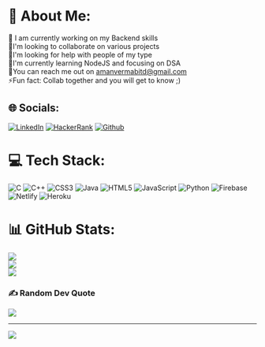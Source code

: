 



# 💫 About Me:
🔭 I am currently working on my Backend skills<br>👯I'm looking to collaborate on various projects<br>🤝I'm looking for help with people of my type<br>🌱I'm currently learning NodeJS and focusing on DSA<br>💬You can reach me out on amanvermabitd@gmail.com<br>⚡Fun fact: Collab together and you will get to know ;)


## 🌐 Socials:
[![LinkedIn](https://img.shields.io/badge/LinkedIn-%230077B5.svg?logo=linkedin&logoColor=white)](https://linkedin.com/in/aman-verma1101)
[![HackerRank](https://img.shields.io/badge/HackerRank-%170077C5.svg?logo=hackerrank&logoColor=white)](https://www.hackerrank.com/8211amanverma)
[![Github](https://img.shields.io/badge/Github-lightgrey.svg?logo=github&logoColor=white)](https://github.com/Amanverma1101) </br>

# 💻 Tech Stack:
![C](https://img.shields.io/badge/c-%2300599C.svg?style=for-the-badge&logo=c&logoColor=white) ![C++](https://img.shields.io/badge/c++-%2300599C.svg?style=for-the-badge&logo=c%2B%2B&logoColor=white) ![CSS3](https://img.shields.io/badge/css3-%231572B6.svg?style=for-the-badge&logo=css3&logoColor=white) ![Java](https://img.shields.io/badge/java-%23ED8B00.svg?style=for-the-badge&logo=java&logoColor=white) ![HTML5](https://img.shields.io/badge/html5-%23E34F26.svg?style=for-the-badge&logo=html5&logoColor=white) ![JavaScript](https://img.shields.io/badge/javascript-%23323330.svg?style=for-the-badge&logo=javascript&logoColor=%23F7DF1E) ![Python](https://img.shields.io/badge/python-3670A0?style=for-the-badge&logo=python&logoColor=ffdd54) ![Firebase](https://img.shields.io/badge/firebase-%23039BE5.svg?style=for-the-badge&logo=firebase) ![Netlify](https://img.shields.io/badge/netlify-%23000000.svg?style=for-the-badge&logo=netlify&logoColor=#00C7B7) ![Heroku](https://img.shields.io/badge/heroku-%23430098.svg?style=for-the-badge&logo=heroku&logoColor=white)
# 📊 GitHub Stats:
![](https://github-readme-stats.vercel.app/api?username=Amanverma1101&theme=dark&hide_border=false&include_all_commits=false&count_private=false)<br/>
![](https://github-readme-streak-stats.herokuapp.com/?user=Amanverma1101&theme=dark&hide_border=false)<br/>
![](https://github-readme-stats.vercel.app/api/top-langs/?username=Amanverma1101&theme=dark&hide_border=false&include_all_commits=false&count_private=false&layout=compact)


### ✍️ Random Dev Quote
![](https://quotes-github-readme.vercel.app/api?type=horizontal&theme=radical)</br>
<!-- 
### 😂 Random Dev Meme
<img src="https://random-memer.herokuapp.com/" width="512px"/> -->

---
[![](https://visitcount.itsvg.in/api?id=Amanverma1101&icon=0&color=0)](https://visitcount.itsvg.in)

